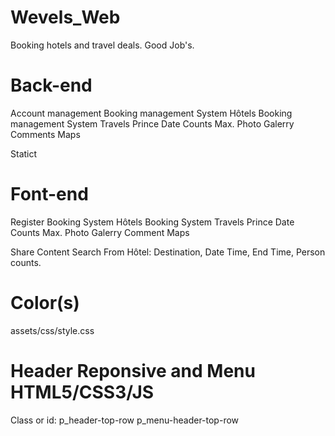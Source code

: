 # Wevels_Web
Booking hotels and travel deals. Good Job's.
  # Back-end
  Account management
    Booking management System Hôtels
        Booking management System Travels
          Prince
          Date
          Counts Max.
          Photo Galerry
          Comments
          Maps
          

  Statict
  # Font-end
  Register
    Booking System Hôtels
      Booking System Travels
          Prince
          Date
          Counts Max.
          Photo Galerry
          Comment
          Maps
      
  Share Content
  Search From Hôtel: Destination, Date Time, End Time, Person counts.
  

# Color(s)
  assets/css/style.css

# Header Reponsive and Menu HTML5/CSS3/JS
Class or id: p_header-top-row
             p_menu-header-top-row
